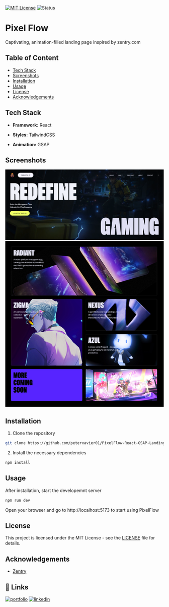 
[![MIT License](https://img.shields.io/badge/License-MIT-blue)](https://choosealicense.com/licenses/mit/)
![Status]( https://img.shields.io/badge/Status-Running-green)
# Pixel Flow

Captivating, animation-filled landing page inspired by zentry.com
## Table of Content

- [Tech Stack](#tech-stack)
- [Screenshots](#screenshots)
- [Installation](#installation)
- [Usage](#usage)
- [License](#license)
- [Acknowledgements](#acknowledgements)
  
## Tech Stack

- **Framework:** React

- **Styles:** TailwindCSS

- **Animation:** GSAP
## Screenshots

![App Screenshot](./public/screenshot-1.png)
![App Screenshot](./public/screenshot-2.jpeg)

## Installation

1. Clone the repository

```bash
git clone https://github.com/peterxavier01/PixelFlow-React-GSAP-Landing-Page
```
2. Install the necessary dependencies
```bash
npm install
```
## Usage

After installation, start the developemnt server

```bash
npm run dev
```
Open your browser and go to http://localhost:5173 to start using PixelFlow
## License

This project is licensed under the MIT License - see the [LICENSE](https://choosealicense.com/licenses/mit/) file for details.


## Acknowledgements

 - [Zentry](https://zentry.com)


## 🔗 Links
[![portfolio](https://img.shields.io/badge/my_portfolio-000?style=for-the-badge&logo=ko-fi&logoColor=white)](https://peteruadiale.com/)
[![linkedin](https://img.shields.io/badge/linkedin-0A66C2?style=for-the-badge&logo=linkedin&logoColor=white)](https://www.linkedin.com/in/peter-o-uadiale-69541a19a/)
